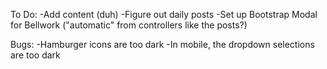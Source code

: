 To Do:
-Add content (duh)
-Figure out daily posts
-Set up Bootstrap Modal for Bellwork ("automatic" from controllers like the posts?)

Bugs:
-Hamburger icons are too dark
-In mobile, the dropdown selections are too dark